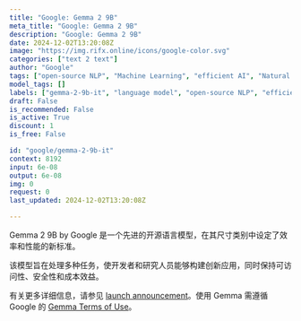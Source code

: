 ```yaml
---
title: "Google: Gemma 2 9B"
meta_title: "Google: Gemma 2 9B"
description: "Google: Gemma 2 9B"
date: 2024-12-02T13:20:08Z
image: "https://img.rifx.online/icons/google-color.svg"
categories: ["text 2 text"]
author: "Google"
tags: ["open-source NLP", "Machine Learning", "efficient AI", "Natural Language Processing", "Programming", "Technology", "language model", "performance optimization", "gemma-2-9b-it", "Google"]
model_tags: []
labels: ["gemma-2-9b-it", "language model", "open-source NLP", "efficient AI", "performance optimization"]
draft: False
is_recommended: False
is_active: True
discount: 1
is_free: False

id: "google/gemma-2-9b-it"
context: 8192
input: 6e-08
output: 6e-08
img: 0
request: 0
last_updated: 2024-12-02T13:20:08Z

---
```


Gemma 2 9B by Google 是一个先进的开源语言模型，在其尺寸类别中设定了效率和性能的新标准。

该模型旨在处理多种任务，使开发者和研究人员能够构建创新应用，同时保持可访问性、安全性和成本效益。

有关更多详细信息，请参见 [launch announcement](https://blog.google/technology/developers/google-gemma-2/)。使用 Gemma 需遵循 Google 的 [Gemma Terms of Use](https://ai.google.dev/gemma/terms)。

